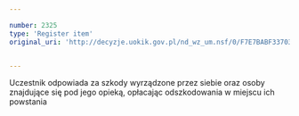 ```yaml
---

number: 2325
type: 'Register item'
original_uri: 'http://decyzje.uokik.gov.pl/nd_wz_um.nsf/0/F7E7BABF33703013C12578AB00384CD2?OpenDocument'


---
```


Uczestnik odpowiada za szkody wyrządzone przez siebie oraz osoby znajdujące się pod jego opieką, opłacając odszkodowania w miejscu ich powstania
